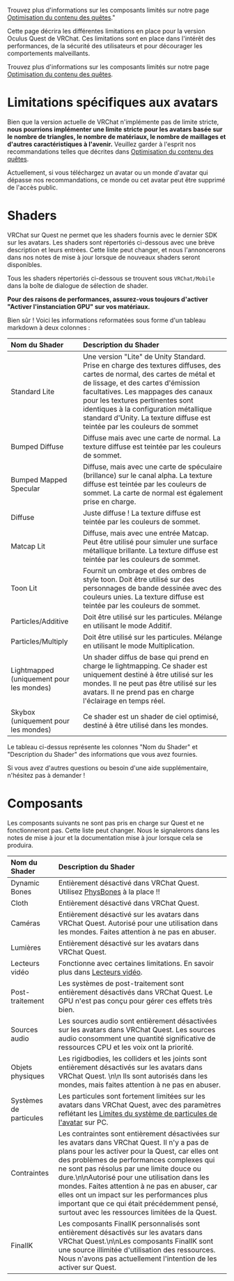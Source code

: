 

Trouvez plus d'informations sur les composants limités sur notre page [Optimisation du contenu des quêtes](/platforms/android/quest-content-optimization)."

Cette page décrira les différentes limitations en place pour la version Oculus Quest de VRChat. Ces limitations sont en place dans l'intérêt des performances, de la sécurité des utilisateurs et pour décourager les comportements malveillants.

Trouvez plus d'informations sur les composants limités sur notre page [Optimisation du contenu des quêtes](/platforms/android/quest-content-optimization).

# Limitations spécifiques aux avatars
Bien que la version actuelle de VRChat n'implémente pas de limite stricte, **nous pourrions implémenter une limite stricte pour les avatars basée sur le nombre de triangles, le nombre de matériaux, le nombre de maillages et d'autres caractéristiques à l'avenir.** Veuillez garder à l'esprit nos recommandations telles que décrites dans [Optimisation du contenu des quêtes](/platforms/android/quest-content-optimization).

Actuellement, si vous téléchargez un avatar ou un monde d'avatar qui dépasse nos recommandations, ce monde ou cet avatar peut être supprimé de l'accès public.

# Shaders
VRChat sur Quest ne permet que les shaders fournis avec le dernier SDK sur les avatars. Les shaders sont répertoriés ci-dessous avec une brève description et leurs entrées. Cette liste peut changer, et nous l'annoncerons dans nos notes de mise à jour lorsque de nouveaux shaders seront disponibles.

Tous les shaders répertoriés ci-dessous se trouvent sous `VRChat/Mobile` dans la boîte de dialogue de sélection de shader.

**Pour des raisons de performances, assurez-vous toujours d'activer "Activer l'instanciation GPU" sur vos matériaux.**

Bien sûr ! Voici les informations reformatées sous forme d'un tableau markdown à deux colonnes :

| Nom du Shader           | Description du Shader |
| :-- | :-- |
| Standard Lite           | Une version "Lite" de Unity Standard. Prise en charge des textures diffuses, des cartes de normal, des cartes de métal et de lissage, et des cartes d'émission facultatives. Les mappages des canaux pour les textures pertinentes sont identiques à la configuration métallique standard d'Unity. La texture diffuse est teintée par les couleurs de sommet |
| Bumped Diffuse          | Diffuse mais avec une carte de normal. La texture diffuse est teintée par les couleurs de sommet. |
| Bumped Mapped Specular  | Diffuse, mais avec une carte de spéculaire (brillance) sur le canal alpha. La texture diffuse est teintée par les couleurs de sommet. La carte de normal est également prise en charge. |
| Diffuse                 | Juste diffuse ! La texture diffuse est teintée par les couleurs de sommet. |
| Matcap Lit              | Diffuse, mais avec une entrée Matcap. Peut être utilisé pour simuler une surface métallique brillante. La texture diffuse est teintée par les couleurs de sommet. |
| Toon Lit                | Fournit un ombrage et des ombres de style toon. Doit être utilisé sur des personnages de bande dessinée avec des couleurs unies. La texture diffuse est teintée par les couleurs de sommet. |
| Particles/Additive      | Doit être utilisé sur les particules. Mélange en utilisant le mode Additif. |
| Particles/Multiply      | Doit être utilisé sur les particules. Mélange en utilisant le mode Multiplication. |
| Lightmapped (uniquement pour les mondes) | Un shader diffus de base qui prend en charge le lightmapping. Ce shader est uniquement destiné à être utilisé sur les mondes. Il ne peut pas être utilisé sur les avatars. Il ne prend pas en charge l'éclairage en temps réel. |
| Skybox (uniquement pour les mondes) | Ce shader est un shader de ciel optimisé, destiné à être utilisé dans les mondes. |

Le tableau ci-dessus représente les colonnes "Nom du Shader" et "Description du Shader" des informations que vous avez fournies.

Si vous avez d'autres questions ou besoin d'une aide supplémentaire, n'hésitez pas à demander !

# Composants

Les composants suivants ne sont pas pris en charge sur Quest et ne fonctionneront pas. Cette liste peut changer. Nous le signalerons dans les notes de mise à jour et la documentation mise à jour lorsque cela se produira.

| Nom du Shader           | Description du Shader |
| :-- | :-- |
| Dynamic Bones           | Entièrement désactivé dans VRChat Quest. Utilisez [PhysBones](/avatars/avatar-dynamics/physbones) à la place !! |
| Cloth                   | Entièrement désactivé dans VRChat Quest. |
| Caméras                 | Entièrement désactivé sur les avatars dans VRChat Quest. Autorisé pour une utilisation dans les mondes. Faites attention à ne pas en abuser. |
| Lumières                | Entièrement désactivé sur les avatars dans VRChat Quest. |
| Lecteurs vidéo          | Fonctionne avec certaines limitations. En savoir plus dans [Lecteurs vidéo](/worlds/udon/video-players). |
| Post-traitement         | Les systèmes de post-traitement sont entièrement désactivés dans VRChat Quest. Le GPU n'est pas conçu pour gérer ces effets très bien. |
| Sources audio           | Les sources audio sont entièrement désactivées sur les avatars dans VRChat Quest. Les sources audio consomment une quantité significative de ressources CPU et les voix ont la priorité. |
| Objets physiques        | Les rigidbodies, les colliders et les joints sont entièrement désactivés sur les avatars dans VRChat Quest. \n\n Ils sont autorisés dans les mondes, mais faites attention à ne pas en abuser. |
| Systèmes de particules  | Les particules sont fortement limitées sur les avatars dans VRChat Quest, avec des paramètres reflétant les [Limites du système de particules de l'avatar](https://docs.vrchat.com/docs/avatar-particle-system-limits) sur PC. |
| Contraintes             | Les contraintes sont entièrement désactivées sur les avatars dans VRChat Quest. Il n'y a pas de plans pour les activer pour la Quest, car elles ont des problèmes de performances complexes qui ne sont pas résolus par une limite douce ou dure.\n\nAutorisé pour une utilisation dans les mondes. Faites attention à ne pas en abuser, car elles ont un impact sur les performances plus important que ce qui était précédemment pensé, surtout avec les ressources limitées de la Quest. |
| FinalIK                 | Les composants FinalIK personnalisés sont entièrement désactivés sur les avatars dans VRChat Quest.\n\nLes composants FinalIK sont une source illimitée d'utilisation des ressources. Nous n'avons pas actuellement l'intention de les activer sur Quest. |